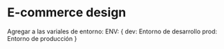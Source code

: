 # E-commerce design

Agregar a las variales de entorno:
ENV: {
    dev: Entorno de desarrollo
    prod: Entorno de producción
}